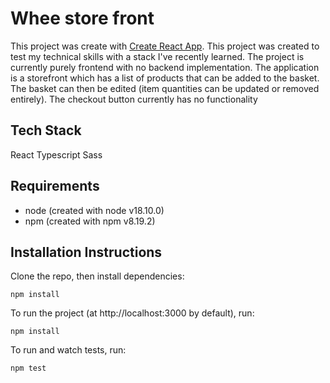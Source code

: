 # Whee store front

This project was create with [Create React App](https://github.com/facebook/create-react-app). This project was created to test my technical skills with a stack I've recently learned. The project is currently purely frontend with no backend implementation.
The application is a storefront which has a list of products that can be added to the basket. The basket can then be edited (item quantities can be updated or removed entirely). The checkout button currently has no functionality

## Tech Stack
React 
Typescript
Sass

## Requirements 
- node (created with node v18.10.0)
- npm  (created with npm v8.19.2)

## Installation Instructions
Clone the repo, then install dependencies:
```
npm install
```

To run the project (at http://localhost:3000 by default), run:
```
npm install
```

To run and watch tests, run:
```
npm test
```
